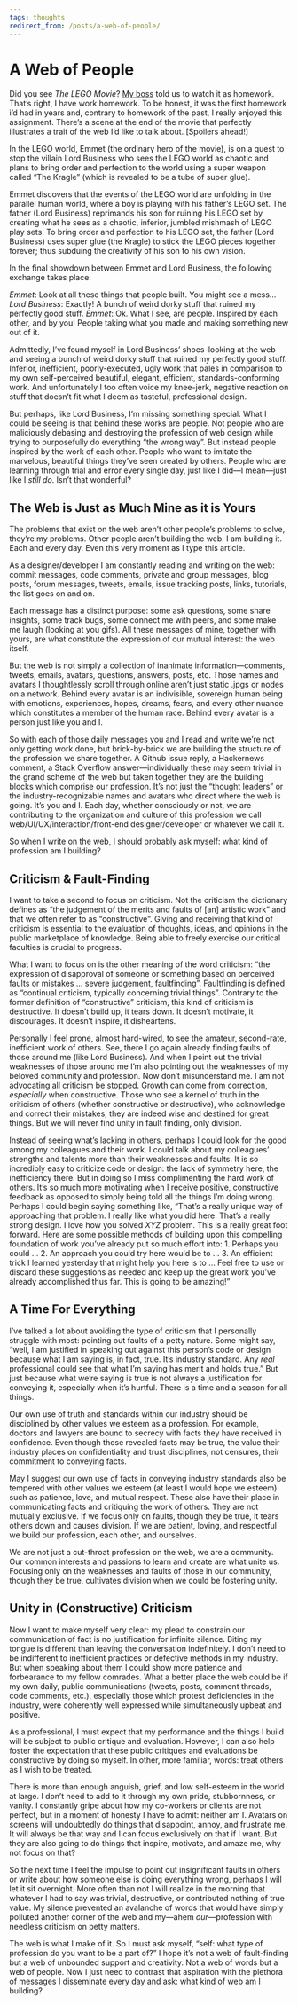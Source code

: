 ```yaml
---
tags: thoughts
redirect_from: /posts/a-web-of-people/
---
```


# A Web of People

Did you see *The LEGO Movie*? [My boss](https://twitter.com/timothymeaney) told us to watch it as homework. That’s right, I have work homework. To be honest, it was the first homework i’d had in years and, contrary to homework of the past, I really enjoyed this assignment. There’s a scene at the end of the movie that perfectly illustrates a trait of the web I’d like to talk about. [Spoilers ahead!]

In the LEGO world, Emmet (the ordinary hero of the movie), is on a quest to stop the villain Lord Business who sees the LEGO world as chaotic and plans to bring order and perfection to the world using a super weapon called “The Kragle” (which is revealed to be a tube of super glue).

Emmet discovers that the events of the LEGO world are unfolding  in the parallel human world, where a boy is playing with his father’s LEGO set. The father (Lord Business) reprimands his son for ruining his LEGO set by creating what he sees as a chaotic, inferior, jumbled mishmash of LEGO play sets. To bring order and perfection to his LEGO set, the father (Lord Business) uses super glue (the Kragle) to stick the LEGO pieces together forever; thus subduing the creativity of his son to his own vision.

In the final showdown between Emmet and Lord Business, the following exchange takes place:

*Emmet*: Look at all these things that people built. You might see a mess…
*Lord Business*: Exactly! A bunch of weird dorky stuff that ruined my perfectly good stuff.
*Emmet*: Ok. What I see, are people. Inspired by each other, and by you! People taking what you made and making something new out of it.

Admittedly, I’ve found myself in Lord Business’ shoes–looking at the web and seeing a bunch of weird dorky stuff that ruined my perfectly good stuff. Inferior, inefficient, poorly-executed, ugly work that pales in comparison to my own self-perceived beautiful, elegant, efficient, standards-conforming work. And unfortunately I too often voice my knee-jerk, negative reaction on stuff that doesn’t fit what I deem as tasteful, professional design.

But perhaps, like Lord Business, I’m missing something special. What I could be seeing is that behind these works are people. Not people who are maliciously debasing and destroying the profession of web design while trying to purposefully do everything “the wrong way”. But instead people inspired by the work of each other. People who want to imitate the marvelous, beautiful things they’ve seen created by others. People who are learning through trial and error every single day, just like I did—I mean—just like I *still do*. Isn’t that wonderful?

## The Web is Just as Much Mine as it is Yours

The problems that exist on the web aren’t other people’s problems to solve, they’re my problems. Other people aren’t building the web. I am building it. Each and every day. Even this very moment as I type this article.

As a designer/developer I am constantly reading and writing on the web: commit messages, code comments, private and group messages, blog posts, forum messages, tweets, emails, issue tracking posts, links, tutorials, the list goes on and on.

Each message has a distinct purpose: some ask questions, some share insights, some track bugs, some connect me with peers, and some make me laugh (looking at you gifs). All these messages of mine, together with yours, are what constitute the expression of our mutual interest: the web itself.

But the web is not simply a collection of inanimate information—comments, tweets, emails, avatars, questions, answers, posts, etc. Those names and avatars I thoughtlessly scroll through online aren’t just static .jpgs or nodes on a network. Behind every avatar is an indivisible, sovereign human being with emotions, experiences, hopes, dreams, fears, and every other nuance which constitutes a member of the human race. Behind every avatar is a person just like you and I.

So with each of those daily messages you and I read and write we’re not only getting work done, but brick-by-brick we are building the structure of the profession we share together. A Github issue reply, a Hackernews comment, a Stack Overflow answer—individually these may seem trivial in the grand scheme of the web but taken together they are the building blocks which comprise our profession. It’s not just the “thought leaders” or the industry-recognizable names and avatars who direct where the web is going. It’s you and I. Each day, whether consciously or not, we are contributing to the organization and culture of this profession we call web/UI/UX/interaction/front-end designer/developer or whatever we call it.

So when I write on the web, I should probably ask myself: what kind of profession am I building?

## Criticism & Fault-Finding

I want to take a second to focus on criticism. Not the criticism the dictionary defines as “the judgement of the merits and faults of [an] artistic work” and that we often refer to as “constructive”. Giving and receiving that kind of criticism is essential to the evaluation of thoughts, ideas, and opinions in the public marketplace of knowledge. Being able to freely exercise our critical faculties is crucial to progress.

What I want to focus on is the other meaning of the word criticism: “the expression of disapproval of someone or something based on perceived faults or mistakes … severe judgement, faultfinding”. Faultfinding is defined as “continual criticism, typically concerning trivial things”. Contrary to the former definition of “constructive” criticism, this kind of criticism is destructive. It doesn’t build up, it tears down. It doesn’t motivate, it discourages. It doesn’t inspire, it disheartens.

Personally I feel prone, almost hard-wired, to see the amateur, second-rate, inefficient work of others. See, there I go again already finding faults of those around me (like Lord Business). And when I point out the trivial weaknesses of those around me I’m also pointing out the weaknesses of my beloved community and profession. Now don’t misunderstand me. I am not advocating all criticism be stopped. Growth can come from correction, *especially* when constructive. Those who see a kernel of truth in the criticism of others (whether constructive or destructive), who acknowledge and correct their mistakes, they are indeed wise and destined for great things. But we will never find unity in fault finding, only division.

Instead of seeing what’s lacking in others, perhaps I could look for the good among my colleagues and their work. I could talk about my colleagues’ strengths and talents more than their weaknesses and faults. It is so incredibly easy to criticize code or design: the lack of symmetry here, the inefficiency there. But in doing so I miss complimenting the hard work of others. It’s so much more motivating when I receive positive, constructive feedback as opposed to simply being told all the things I’m doing wrong. Perhaps I could begin saying something like, “That’s a really unique way of approaching that problem. I really like what you did here. That’s a really strong design. I love how you solved *XYZ* problem. This is a really great foot forward. Here are some possible methods of building upon this compelling foundation of work you’ve already put so much effort into: 1. Perhaps you could … 2. An approach you could try here would be to … 3. An efficient trick I learned yesterday that might help you here is to … Feel free to use or discard these suggestions as needed and keep up the great work you’ve already accomplished thus far. This is going to be amazing!”

## A Time For Everything

I’ve talked a lot about avoiding the type of criticism that I personally struggle with most: pointing out faults of a petty nature. Some might say, “well, I am justified in speaking out against this person’s code or design because what I am saying is, in fact, true. It’s industry standard. Any *real* professional could see that what I’m saying has merit and holds true.” But just because what we’re saying is true is not always a justification for conveying it, especially when it’s hurtful. There is a time and a season for all things.

Our own use of truth and standards within our industry should be disciplined by other values we esteem as a profession. For example, doctors and lawyers are bound to secrecy with facts they have received in confidence. Even though those revealed facts may be true, the value their industry places on confidentiality and trust disciplines, not censures, their commitment to conveying facts.

May I suggest our own use of facts in conveying industry standards also be tempered with other values we esteem (at least I would hope we esteem) such as patience, love, and mutual respect. These also have their place in communicating facts and critiquing the work of others. They are not mutually exclusive. If we focus only on faults, though they be true, it tears others down and causes division. If we are patient, loving, and respectful we build our profession, each other, and ourselves.

We are not just a cut-throat profession on the web, we are a community. Our common interests and passions to learn and create are what unite us. Focusing only on the weaknesses and faults of those in our community, though they be true, cultivates division when we could be fostering unity.

## Unity in (Constructive) Criticism

Now I want to make myself very clear: my plead to constrain our communication of fact is no justification for infinite silence. Biting my tongue is different than leaving the conversation indefinitely. I don’t need to be indifferent to inefficient practices or defective methods in my industry. But when speaking about them I could show more patience and forbearance to my fellow comrades. What a better place the web could be if my own daily, public communications (tweets, posts, comment threads, code comments, etc.), especially those which protest deficiencies in the industry, were coherently well expressed while simultaneously upbeat and positive.

As a professional, I must expect that my performance and the things I build will be subject to public critique and evaluation. However, I can also help foster the expectation that these public critiques and evaluations be constructive by doing so myself. In other, more familiar, words: treat others as I wish to be treated.

There is more than enough anguish, grief, and low self-esteem in the world at large. I don’t need to add to it through my own pride, stubbornness, or vanity. I constantly gripe about how my co-workers or clients are not perfect, but in a moment of honesty I have to admit: neither am I. Avatars on screens will undoubtedly do things that disappoint, annoy, and frustrate me. It will always be that way and I can focus exclusively on that if I want. But they are also going to do things that inspire, motivate, and amaze me, why not focus on that?

So the next time I feel the impulse to point out insignificant faults in others or write about how someone else is doing everything wrong, perhaps I will let it sit overnight. More often than not I will realize in the morning that whatever I had to say was trivial, destructive, or contributed nothing of true value. My silence prevented an avalanche of words that would have simply polluted another corner of the web and my—ahem *our*—profession with needless criticism on petty matters.

The web is what I make of it. So I must ask myself, “self: what type of profession do you want to be a part of?” I hope it’s not a web of fault-finding but a web of unbounded support and creativity. Not a web of words but a web of people. Now I just need to contrast that aspiration with the plethora of messages I disseminate every day and ask: what kind of web am I building?


